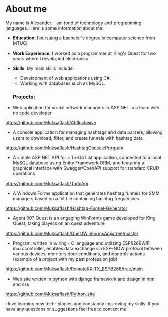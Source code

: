 # About me

My name is Alexander. I am fond of technology and programming languages. Here is some information about me:

- **Education**: I pursuing a bachelor's degree in computer science from MTUCI.
- **Work Experience**: I worked as a programmer at King's Quest for two years where I developed electronics.
- **Skills**: My main skills include:
   - Development of web applications using C#.
   - Working with databases such as MySQL.
     
  ### **Projects**:

- Web pplication for social network managers in ASP.NET in a team with no code developer
  
https://github.com/Muksaflash/APIInclusive

- A console application for managing hashtags and data parsers, allowing users to download, filter, and create funnels with hashtag data
  
https://github.com/Muksaflash/HashtagConsoleProgram

- A simple ASP.NET API for a To-Do List application, connected to a local MySQL database using Entity Framework ORM, and featuring a graphical interface with Swagger/OpenAPI support for standard CRUD operations

https://github.com/Muksaflash/TodoApi

- A Windows Forms application that generates hashtag funnels for SMM managers based on a txt file containing hashtag frequencies

https://github.com/Muksaflash/Hashtag-Funnel-Generator

- Agent 007 Quest is an engaging WinForms game developed for King Quest, taking players on an quest adventure

https://github.com/Muksaflash/QuestWinFormsApp/tree/master

- Program, written in wiring - C language and utilizing ESP8266WiFi microcontroller, enables data exchange via ESP-NOW protocol between various devices, monitors door conditions, and controls actions (example of a project with my past profession job)

https://github.com/Muksaflash/RemoteRX-TX_ESP8266/tree/main

- Web site written in python with django framework and design in html and css

https://github.com/Muksaflash/Python_site

I love learning new technologies and constantly improving my skills. If you have any questions or suggestions feel free to contact me!

